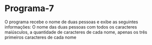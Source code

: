 # Programa-7
O programa recebe o nome de duas pessoas e exibe as seguintes informações: O nome das duas pessoas com todos os caracteres maiúsculos, a quantidade de caracteres de cada nome, apenas os três primeiros caracteres de cada nome 

